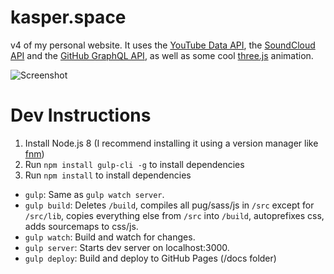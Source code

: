 # kasper.space
v4 of my personal website. It uses the [YouTube Data API](https://developers.google.com/youtube/v3/), the [SoundCloud API](https://developers.soundcloud.com/) and the [GitHub GraphQL API](https://developer.github.com/v4/), as well as some cool [three.js](https://threejs.org/) animation.

![Screenshot](https://raw.githubusercontent.com/probablykasper/v4.kasper.space/master/Screenshot.png)

# Dev Instructions
1. Install Node.js 8 (I recommend installing it using a version manager like [fnm](https://github.com/Schniz/fnm))
2. Run `npm install gulp-cli -g` to install dependencies
3. Run `npm install` to install dependencies

- `gulp`: Same as `gulp watch server`.
- `gulp build`: Deletes `/build`, compiles all pug/sass/js in `/src` except for `/src/lib`, copies everything else from `/src` into `/build`, autoprefixes css, adds sourcemaps to css/js.
- `gulp watch`: Build and watch for changes.
- `gulp server`: Starts dev server on localhost:3000.
- `gulp deploy`: Build and deploy to GitHub Pages (/docs folder)

